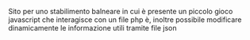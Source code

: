 Sito per uno stabilimento balneare in cui è presente un piccolo gioco javascript che interagisce con un file php è, inoltre possibile modificare dinamicamente le informazione utili tramite file json
